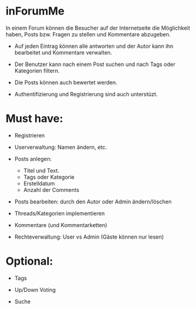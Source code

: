 # inForumMe


In einem Forum können die Besucher auf der Internetseite die Möglichkeit haben, Posts bzw. Fragen zu stellen und Kommentare abzugeben. 

- Auf jeden Eintrag können alle antworten und der Autor kann ihn bearbeitet und Kommentare verwalten.

- Der Benutzer kann nach einem Post suchen und nach Tags oder Kategorien filtern.

- Die Posts können auch bewertet werden.

- Authentifizierung und Registrierung sind auch unterstüzt.


# Must have:

- Registrieren 

- Userverwaltung: Namen ändern, etc.

- Posts anlegen: 
    - Titel und Text.
    - Tags oder Kategorie
    - Erstelldatum
    - Anzahl der Comments

- Posts bearbeiten: durch den Autor oder Admin ändern/löschen

- Threads/Kategorien implementieren

- Kommentare (und Kommentarketten)

- Rechteverwaltung: User vs Admin (Gäste können nur lesen)

# Optional:

- Tags

- Up/Down Voting

- Suche
